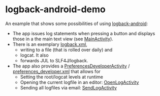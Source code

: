 logback-android-demo
====================
An example that shows some possibilities of using [logback-android](http://tony19.github.io/logback-android/):
- The app issues log statements when pressing a button and displays those in a the main text view (see [MainActivity](app/src/main/java/info/schnatterer/logbackandroiddemo/MainActivity.java)).
- There is an exemplary [logback.xml](app/src/main/assets/logback.xml),
  - writing to a file (that is rolled over daily) and
  - logcat. It also
  - forwards JUL to SLF4J/logback.
- The app also provides a [PreferencesDeveloperActivity](app/src/main/java/info/schnatterer/logbackandroiddemo/PreferencesDeveloperActivity.java) / [preferences_developer.xml](app/src/main/res/xml/preferences_developer.xml) that allows for
  - Setting the root/logcat levels at runtime
  - Opening the current logfile in an editor: [OpenLogActivity](app/src/main/java/info/schnatterer/logbackandroiddemo/OpenLogActivity.java)
  - Sending all logfiles via email: [SendLogActivity](app/src/main/java/info/schnatterer/logbackandroiddemo/SendLogActivity.java)
